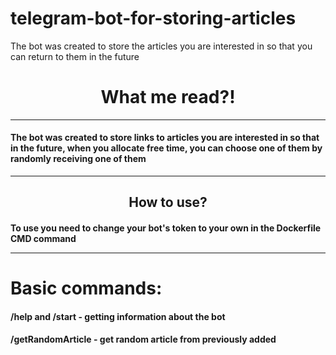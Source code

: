 # telegram-bot-for-storing-articles
The bot was created to store the articles you are interested in so that you can return to them in the future
<h1 align="center">What me read?!</h1>

---

#### The bot was created to store links to articles you are interested in so that in the future, when you allocate free time, you can choose one of them by randomly receiving one of them

---
<h2 align="center">How to use?</h2>
<h4>To use you need to change your bot's token to your own in the Dockerfile CMD command

---
# Basic commands:
<h4>/help and /start - getting information about the bot

<h4>/getRandomArticle - get random article from previously added

